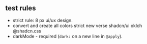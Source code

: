 ## test rules

- strict rule: 8 px ui/ux design.
- convert and create all colors strict new verse shadcn/ui oklch @shadcn.css 
- darkMode - required (`dark:` on a new line in `@apply`).